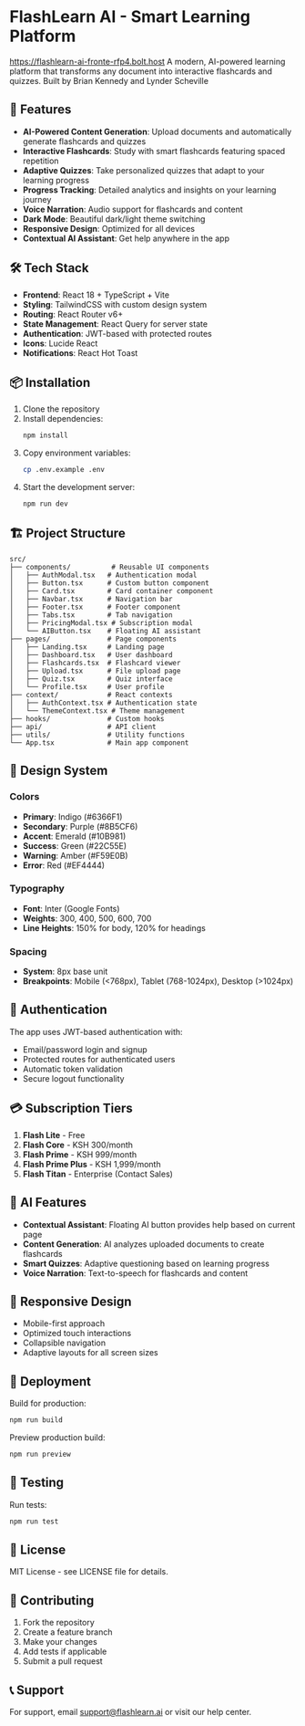 # FlashLearn AI - Smart Learning Platform
https://flashlearn-ai-fronte-rfp4.bolt.host
A modern, AI-powered learning platform that transforms any document into interactive flashcards and quizzes. Built by Brian Kennedy and Lynder Scheville

## 🚀 Features

- **AI-Powered Content Generation**: Upload documents and automatically generate flashcards and quizzes
- **Interactive Flashcards**: Study with smart flashcards featuring spaced repetition
- **Adaptive Quizzes**: Take personalized quizzes that adapt to your learning progress
- **Progress Tracking**: Detailed analytics and insights on your learning journey
- **Voice Narration**: Audio support for flashcards and content
- **Dark Mode**: Beautiful dark/light theme switching
- **Responsive Design**: Optimized for all devices
- **Contextual AI Assistant**: Get help anywhere in the app

## 🛠️ Tech Stack

- **Frontend**: React 18 + TypeScript + Vite
- **Styling**: TailwindCSS with custom design system
- **Routing**: React Router v6+
- **State Management**: React Query for server state
- **Authentication**: JWT-based with protected routes
- **Icons**: Lucide React
- **Notifications**: React Hot Toast

## 📦 Installation

1. Clone the repository
2. Install dependencies:
   ```bash
   npm install
   ```
3. Copy environment variables:
   ```bash
   cp .env.example .env
   ```
4. Start the development server:
   ```bash
   npm run dev
   ```

## 🏗️ Project Structure

```
src/
├── components/          # Reusable UI components
│   ├── AuthModal.tsx   # Authentication modal
│   ├── Button.tsx      # Custom button component
│   ├── Card.tsx        # Card container component
│   ├── Navbar.tsx      # Navigation bar
│   ├── Footer.tsx      # Footer component
│   ├── Tabs.tsx        # Tab navigation
│   ├── PricingModal.tsx # Subscription modal
│   └── AIButton.tsx    # Floating AI assistant
├── pages/              # Page components
│   ├── Landing.tsx     # Landing page
│   ├── Dashboard.tsx   # User dashboard
│   ├── Flashcards.tsx  # Flashcard viewer
│   ├── Upload.tsx      # File upload page
│   ├── Quiz.tsx        # Quiz interface
│   └── Profile.tsx     # User profile
├── context/            # React contexts
│   ├── AuthContext.tsx # Authentication state
│   └── ThemeContext.tsx # Theme management
├── hooks/              # Custom hooks
├── api/                # API client
├── utils/              # Utility functions
└── App.tsx             # Main app component
```

## 🎨 Design System

### Colors
- **Primary**: Indigo (#6366F1)
- **Secondary**: Purple (#8B5CF6)
- **Accent**: Emerald (#10B981)
- **Success**: Green (#22C55E)
- **Warning**: Amber (#F59E0B)
- **Error**: Red (#EF4444)

### Typography
- **Font**: Inter (Google Fonts)
- **Weights**: 300, 400, 500, 600, 700
- **Line Heights**: 150% for body, 120% for headings

### Spacing
- **System**: 8px base unit
- **Breakpoints**: Mobile (<768px), Tablet (768-1024px), Desktop (>1024px)

## 🔐 Authentication

The app uses JWT-based authentication with:
- Email/password login and signup
- Protected routes for authenticated users
- Automatic token validation
- Secure logout functionality

## 💳 Subscription Tiers

1. **Flash Lite** - Free
2. **Flash Core** - KSH 300/month
3. **Flash Prime** - KSH 999/month
4. **Flash Prime Plus** - KSH 1,999/month
5. **Flash Titan** - Enterprise (Contact Sales)

## 🤖 AI Features

- **Contextual Assistant**: Floating AI button provides help based on current page
- **Content Generation**: AI analyzes uploaded documents to create flashcards
- **Smart Quizzes**: Adaptive questioning based on learning progress
- **Voice Narration**: Text-to-speech for flashcards and content

## 📱 Responsive Design

- Mobile-first approach
- Optimized touch interactions
- Collapsible navigation
- Adaptive layouts for all screen sizes

## 🚀 Deployment

Build for production:
```bash
npm run build
```

Preview production build:
```bash
npm run preview
```

## 🧪 Testing

Run tests:
```bash
npm run test
```

## 📄 License

MIT License - see LICENSE file for details.

## 🤝 Contributing

1. Fork the repository
2. Create a feature branch
3. Make your changes
4. Add tests if applicable
5. Submit a pull request

## 📞 Support

For support, email support@flashlearn.ai or visit our help center.
